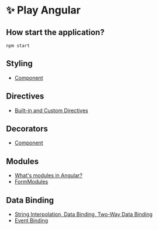 # ✨ Play Angular


## How start the application?

```
npm start
```


## Styling
 - [Component](README/componentDecorator.md)

## Directives
 - [Built-in and Custom Directives](README/directives.md)

## Decorators
 - [Component](README/componentDecorator.md)

## Modules
 - [What's modules in Angular?](README/modules.md)
 - [FormModules](README/formsModule.md)

## Data Binding
- [String Interpolation, Data Binding, Two-Way Data Binding](README/dataBinding.md)
- [Event Binding](README/dataBinding.md)